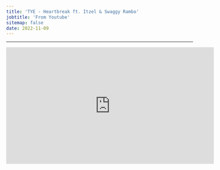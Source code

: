 ```yaml
---
title: 'TYE - Heartbreak ft. Itzel & Swaggy Rambo'
jobtitle: 'From Youtube'
sitemap: false
date: 2022-11-09
---
```


- - -

<iframe width="560" height="315" src="https://www.youtube.com/embed/EEobzuNQqEQ" frameborder="0" allow="accelerometer; autoplay; encrypted-media; gyroscope; picture-in-picture" allowfullscreen></iframe>